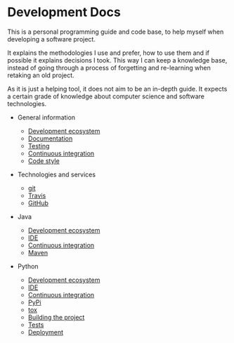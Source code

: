 # Development Docs

This is a personal programming guide and code base, to help myself when developing a software project.

It explains the methodologies I use and prefer, how to use them and if possible it explains decisions I took. This way I can keep a knowledge base, instead of going through a process of forgetting and re-learning when retaking an old project.

As it is just a helping tool, it does not aim to be an in-depth guide. It expects a certain grade of knowledge about computer science and software technologies.

* General information
   * [Development ecosystem](general/deveco.md)
   * [Documentation](general/documentation.md)
   * [Testing](general/testing.md)
   * [Continuous integration](general/ci.md)
   * [Code style](general/code_style.md)
* Technologies and services
   * [git](other/git.md)
   * [Travis](other/travis.md)
   * [GitHub](other/github.md)

* Java
   * [Development ecosystem](java/deveco.md)
   * [IDE](java/ide.md)
   * [Continuous integration](java/ci.md)
   * [Maven](java/maven.md)
* Python
   * [Development ecosystem](python/deveco.md)
   * [IDE](python/ide.md)
   * [Continuous integration](python/ci.md)
   * [PyPi](python/pypi.md)
   * [tox](python/tox.md)
   * [Building the project](python/building.md)
   * [Tests](python/tests.md)
   * [Deployment](python/deployment.md)
